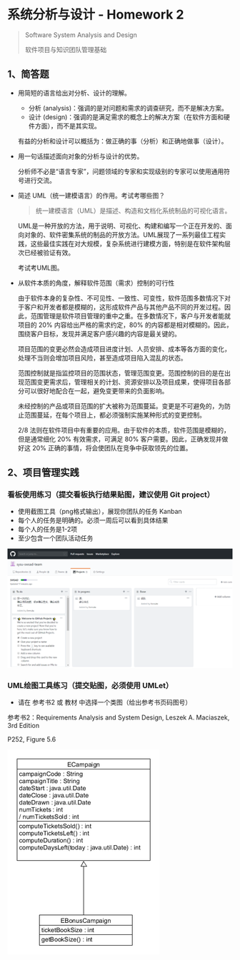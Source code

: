 # 系统分析与设计 - Homework 2

> Software System Analysis and Design
>
> 软件项目与知识团队管理基础

## 1、简答题

- 用简短的语言给出对分析、设计的理解。

  * 分析 (analysis)：强调的是对问题和需求的调查研究，而不是解决方案。
  * 设计 (design)：强调的是满足需求的概念上的解决方案（在软件方面和硬件方面），而不是其实现。

  有益的分析和设计可以概括为：做正确的事（分析）和正确地做事（设计）。

- 用一句话描述面向对象的分析与设计的优势。

  分析师不必是“语言专家”，问题领域的专家和实现级别的专家可以使用通用符号进行交流。

- 简述 UML（统一建模语言）的作用。考试考哪些图？

  > 统一建模语言（UML）是描述、构造和文档化系统制品的可视化语言。

  UML是一种开放的方法，用于说明、可视化、构建和编写一个正在开发的、面向对象的、软件密集系统的制品的开放方法。UML展现了一系列最佳工程实践，这些最佳实践在对大规模，复杂系统进行建模方面，特别是在软件架构层次已经被验证有效。

  考试考UML图。

- 从软件本质的角度，解释软件范围（需求）控制的可行性

  由于软件本身的复杂性、不可见性、一致性、可变性，软件范围多数情况下对于客户和开发者都是模糊的，这形成软件产品与其他产品不同的开发过程。因此，范围管理是软件项目管理的重中之重。在多数情况下，客户与开发者能就项目的 20% 内容给出严格的需求约定，80% 的内容都是相对模糊的。因此，围绕客户目标，发现并满足客户感兴趣的内容是最关键的。

  项目范围的变更必然会造成项目进度计划、人员安排、成本等各方面的变化，处理不当则会增加项目风险，甚至造成项目陷入混乱的状态。

  范围控制就是指监控项目的范围状态，管理范围变更。范围控制的目的是在出现范围变更需求后，管理相关的计划、资源安排以及项目成果，使得项目各部分可以很好地配合在一起，避免变更带来的负面影响。 

  未经控制的产品或项目范围的扩大被称为范围蔓延。变更是不可避免的，为防止范围蔓延，在每个项目上，都必须强制实施某种形式的变更控制。

  2/8 法则在软件项目中有重要的应用。由于软件的本质，软件范围是模糊的，但是通常细化 20% 有效需求，可满足 80% 客户需要。因此，正确发现并做好这 20% 正确的事情，将会使团队在竞争中获取领先的位置。

## 2、项目管理实践

### 看板使用练习（提交看板执行结果贴图，建议使用 Git project）

- 使用截图工具（png格式输出），展现你团队的任务 Kanban
- 每个人的任务是明确的。必须一周后可以看到具体结果
- 每个人的任务是1-2项
- 至少包含一个团队活动任务

![hw2kanban](assets/hw2kanban.png)

### UML绘图工具练习（提交贴图，必须使用 UMLet）

- 请在 参考书2 或 教材 中选择一个类图（给出参考书页码图号）

参考书2：Requirements Analysis and System Design, Leszek A. Maciaszek, 3rd Edition

P252, Figure 5.6

![hw2](assets/hw2.png)
